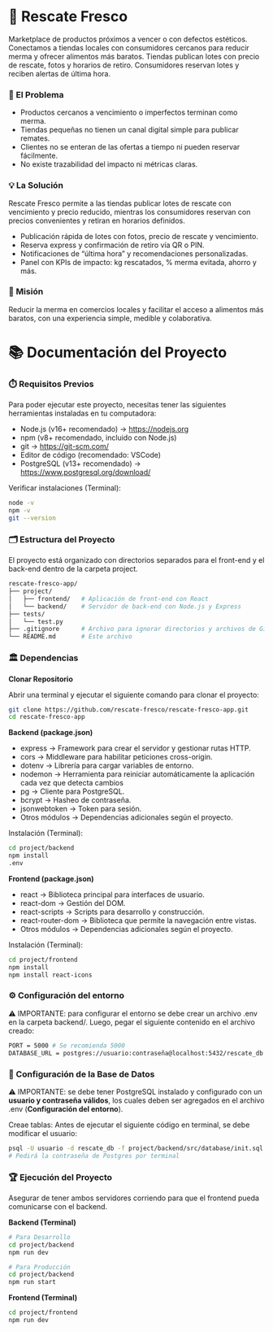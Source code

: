 # 🥕 Rescate Fresco 

Marketplace de productos próximos a vencer o con defectos estéticos. Conectamos a tiendas locales con consumidores cercanos para reducir merma y ofrecer alimentos más baratos. Tiendas publican lotes con precio de rescate, fotos y horarios de retiro. Consumidores reservan lotes y reciben alertas de última hora.

### 🚨 El Problema

* Productos cercanos a vencimiento o imperfectos terminan como merma.
* Tiendas pequeñas no tienen un canal digital simple para publicar remates.
* Clientes no se enteran de las ofertas a tiempo ni pueden reservar fácilmente.
* No existe trazabilidad del impacto ni métricas claras.

### 💡 La Solución

Rescate Fresco permite a las tiendas publicar lotes de rescate con vencimiento y precio reducido, mientras los consumidores reservan con precios convenientes y retiran en horarios definidos.

* Publicación rápida de lotes con fotos, precio de rescate y vencimiento.
* Reserva express y confirmación de retiro vía QR o PIN.
* Notificaciones de “última hora” y recomendaciones personalizadas.
* Panel con KPIs de impacto: kg rescatados, % merma evitada, ahorro y más.

### 🎯 Misión
Reducir la merma en comercios locales y facilitar el acceso a alimentos más baratos, con una experiencia simple, medible y colaborativa.

# 📚 Documentación del Proyecto

### ⏱️ Requisitos Previos

Para poder ejecutar este proyecto, necesitas tener las siguientes herramientas instaladas en tu computadora:

* Node.js (v16+ recomendado) → https://nodejs.org
* npm (v8+ recomendado, incluido con Node.js)
* git → https://git-scm.com/
* Editor de código (recomendado: VSCode)
* PostgreSQL (v13+ recomendado) → https://www.postgresql.org/download/  

Verificar instalaciones (Terminal): 
```bash
node -v
npm -v
git --version
```

### 🗂️ Estructura del Proyecto

El proyecto está organizado con directorios separados para el front-end y el back-end dentro de la carpeta project.
```bash
rescate-fresco-app/
├── project/
│   ├── frontend/   # Aplicación de front-end con React
│   └── backend/    # Servidor de back-end con Node.js y Express
├── tests/
│   └── test.py
├── .gitignore      # Archivo para ignorar directorios y archivos de Git
└── README.md       # Este archivo
```
### 🏛️ Dependencias

**Clonar Repositorio**

Abrir una terminal y ejecutar el siguiente comando para clonar el proyecto:
```bash
git clone https://github.com/rescate-fresco/rescate-fresco-app.git
cd rescate-fresco-app
```

**Backend (package.json)**

* express → Framework para crear el servidor y gestionar rutas HTTP.
* cors → Middleware para habilitar peticiones cross-origin.
* dotenv → Librería para cargar variables de entorno.
* nodemon → Herramienta para reiniciar automáticamente la aplicación cada vez que detecta cambios
* pg → Cliente para PostgreSQL.
* bcrypt → Hasheo de contraseña.
* jsonwebtoken → Token para sesión.
* Otros módulos → Dependencias adicionales según el proyecto.

Instalación (Terminal):
```bash
cd project/backend
npm install
.env
```

**Frontend (package.json)**

* react → Biblioteca principal para interfaces de usuario.
* react-dom → Gestión del DOM.
* react-scripts → Scripts para desarrollo y construcción.
* react-router-dom → Biblioteca que permite la navegación entre vistas.
* Otros módulos → Dependencias adicionales según el proyecto.

Instalación (Terminal):
```bash
cd project/frontend
npm install
npm install react-icons
```

### ⚙️ Configuración del entorno

⚠️ IMPORTANTE: para configurar el entorno se debe crear un archivo .env en la carpeta backend/. Luego, pegar el siguiente contenido en el archivo creado:
```bash
PORT = 5000 # Se recomienda 5000
DATABASE_URL = postgres://usuario:contraseña@localhost:5432/rescate_db # Modificar ususario y contraseña de Postgres
```

### 💾 Configuración de la Base de Datos

⚠️ IMPORTANTE: se debe tener PostgreSQL instalado y configurado con un **usuario y contraseña válidos**, los cuales deben ser agregados en el archivo .env (**Configuración del entorno**).

Creae tablas: Antes de ejecutar el siguiente código en terminal, se debe modificar el usuario:
```bash
psql -U usuario -d rescate_db -f project/backend/src/database/init.sql
# Pedirá la contraseña de Postgres por terminal
```

### 🏆 Ejecución del Proyecto

Asegurar de tener ambos servidores corriendo para que el frontend pueda comunicarse con el backend.

**Backend (Terminal)**
```bash
# Para Desarrollo
cd project/backend
npm run dev

# Para Producción 
cd project/backend
npm run start
```

**Frontend (Terminal)**
```bash
cd project/frontend
npm run dev
```

